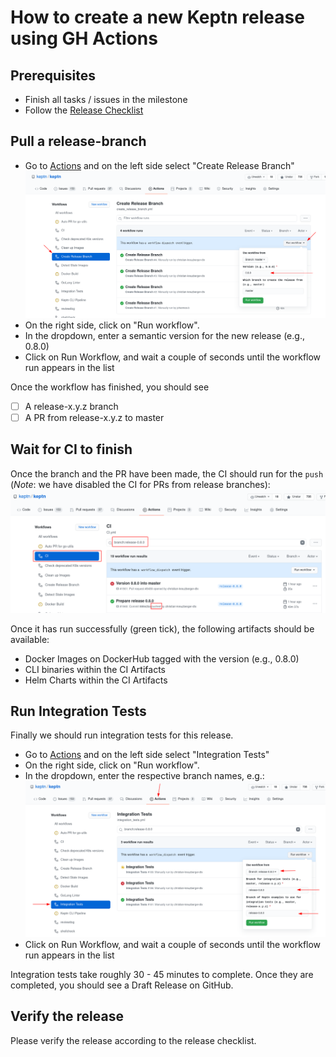 # How to create a new Keptn release using GH Actions

## Prerequisites

* Finish all tasks / issues in the milestone
* Follow the [Release Checklist](https://github.com/keptn/keptn/wiki/Release-Checklist)

## Pull a release-branch

* Go to [Actions](https://github.com/keptn/keptn/actions) and on the left side select "Create Release Branch"
  ![CreateReleaseBranch](assets/gh_action_create_release_branch.png "Create Release Branch")
* On the right side, click on "Run workflow".
* In the dropdown, enter a semantic version for the new release (e.g., 0.8.0)
* Click on Run Workflow, and wait a couple of seconds until the workflow run appears in the list

Once the workflow has finished, you should see

- [ ] A release-x.y.z branch
- [ ] A PR from release-x.y.z to master

## Wait for CI to finish

Once the branch and the PR have been made, the CI should run for the `push` (*Note*: we have disabled the CI for PRs from release branches):
![GHActionCIRun](assets/gh_action_ci_run.png "CI Run")

Once it has run successfully (green tick), the following artifacts should be available:

* Docker Images on DockerHub tagged with the version (e.g., 0.8.0)
* CLI binaries within the CI Artifacts
* Helm Charts within the CI Artifacts

## Run Integration Tests

Finally we should run integration tests for this release.

* Go to [Actions](https://github.com/keptn/keptn/actions) and on the left side select "Integration Tests"
* On the right side, click on "Run workflow".
* In the dropdown, enter the respective branch names, e.g.:
  ![GHActionIntegrationTests](assets/gh_action_Integration_tests.png "Integration Tests")
* Click on Run Workflow, and wait a couple of seconds until the workflow run appears in the list

Integration tests take roughly 30 - 45 minutes to complete. Once they are completed, you should see a Draft Release on GitHub.

## Verify the release

Please verify the release according to the release checklist.

